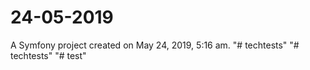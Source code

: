 24-05-2019
======

A Symfony project created on May 24, 2019, 5:16 am.
"# techtests" 
"# techtests" 
"# test" 
